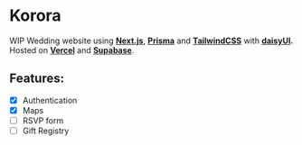 # Korora

WIP Wedding website using **[Next.js](https://nextjs.org)**, **[Prisma](https://www.prisma.io)** and **[TailwindCSS](https://tailwindcss.com)** with **[daisyUI](https://daisyui.com).** Hosted on **[Vercel](https://vercel.com)** and **[Supabase](https://supabase.com)**.

## Features:

- [x] Authentication
- [x] Maps
- [ ] RSVP form
- [ ] Gift Registry
